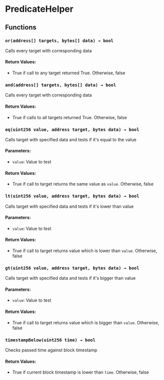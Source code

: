# PredicateHelper





## Functions

### `or(address[] targets, bytes[] data) → bool`
Calls every target with corresponding data


#### Return Values:
- True if call to any target returned True. Otherwise, false

### `and(address[] targets, bytes[] data) → bool`
Calls every target with corresponding data


#### Return Values:
- True if calls to all targets returned True. Otherwise, false

### `eq(uint256 value, address target, bytes data) → bool`
Calls target with specified data and tests if it's equal to the value


#### Parameters:
- `value`: Value to test

#### Return Values:
- True if call to target returns the same value as `value`. Otherwise, false

### `lt(uint256 value, address target, bytes data) → bool`
Calls target with specified data and tests if it's lower than value


#### Parameters:
- `value`: Value to test

#### Return Values:
- True if call to target returns value which is lower than `value`. Otherwise, false

### `gt(uint256 value, address target, bytes data) → bool`
Calls target with specified data and tests if it's bigger than value


#### Parameters:
- `value`: Value to test

#### Return Values:
- True if call to target returns value which is bigger than `value`. Otherwise, false

### `timestampBelow(uint256 time) → bool`
Checks passed time against block timestamp


#### Return Values:
- True if current block timestamp is lower than `time`. Otherwise, false




